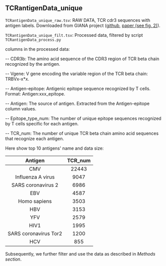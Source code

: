 ## TCRantigenData_unique

`TCRantigenData_unique_raw.tsv`: RAW DATA, TCR cdr3 sequences with antigen labels. Downloaded from GIANA project ([github](https://github.com/s175573/GIANA/blob/master/data/), [paper (see fig. 2)](https://www.nature.com/articles/s41467-021-25006-7)).

`TCRantigenData_unique_filt.tsv`: Processed data, filtered by script  `TCRantigenData_process.py`

columns in the processed data:

-- CDR3b:
The amino acid sequence of the CDR3 region of TCR beta chain recognized by the antigen.

-- Vgene:
V gene encoding the variable region of the TCR beta chain: TRBVx-x*x.

-- Antigen-epitope:
Antigenic epitope sequence recognized by T cells. Format: Antigen:xxx_epitope.

-- Antigen:
The source of antigen. Extracted from the Antigen-epitope column values.

-- Epitope_type_num:
The number of unique epitope sequences recognized by T cells specific for each antigen.

-- TCR_num:
The number of unique TCR beta chain amino acid sequences that recognize each antigen.

Here show top 10 antigens' name and data size:


| Antigen | TCR_num |  
|:-:|:-:|  
| CMV      | 22443  |
| Influenza A virus | 9047 | 
| SARS coronavirus 2 | 6986 |
| EBV | 4587 |
| Homo sapiens | 3503 |
| HBV | 3153 |
| YFV | 2579 |
| HIV1 | 1995 |
| SARS coronavirus Tor2 | 1200 |
| HCV | 855 |


Subsequently, we further filter and use the data as described in *Methods section*.

